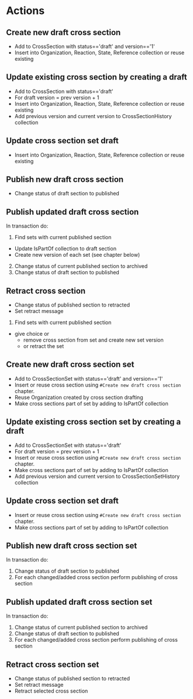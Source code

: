 # Actions

## Create new draft cross section

* Add to CrossSection with status=='draft' and version=='1'
* Insert into Organization, Reaction, State, Reference collection or reuse existing

## Update existing cross section by creating a draft

* Add to CrossSection with status=='draft'
* For draft version = prev version + 1
* Insert into Organization, Reaction, State, Reference collection or reuse existing
* Add previous version and current version to CrossSectionHistory collection

## Update cross section set draft

* Insert into Organization, Reaction, State, Reference collection or reuse existing

## Publish new draft cross section

* Change status of draft section to published

## Publish updated draft cross section

In transaction do:
1. Find sets with current published section
  * Update IsPartOf collection to draft section
  * Create new version of each set (see chapter below)
2. Change status of current published section to archived
3. Change status of draft section to published

## Retract cross section

* Change status of published section to retracted
* Set retract message
1. Find sets with current published section
  * give choice or
    * remove cross section from set and create new set version
    * or retract the set

## Create new draft cross section set

* Add to CrossSectionSet with status=='draft' and version=='1'
* Insert or reuse cross section using `#Create new draft cross section` chapter.
* Reuse Organization created by cross section drafting
* Make cross sections part of set by adding to IsPartOf collection

## Update existing cross section set by creating a draft

* Add to CrossSectionSet with status=='draft'
* For draft version = prev version + 1
* Insert or reuse cross section using `#Create new draft cross section` chapter.
* Make cross sections part of set by adding to IsPartOf collection
* Add previous version and current version to CrossSectionSetHistory collection

## Update cross section set draft

* Insert or reuse cross section using `#Create new draft cross section` chapter.
* Make cross sections part of set by adding to IsPartOf collection

## Publish new draft cross section set

In transaction do:
1. Change status of draft section to published
2. For each changed/added cross section perform publishing of cross section

## Publish updated draft cross section set

In transaction do:
1. Change status of current published section to archived
2. Change status of draft section to published
3. For each changed/added cross section perform publishing of cross section

## Retract cross section set

* Change status of published section to retracted
* Set retract message
* Retract selected cross section